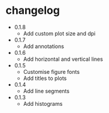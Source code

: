 # changelog

* 0.1.8
  * Add custom plot size and dpi
* 0.1.7
  * Add annotations
* 0.1.6
  * Add horizontal and vertical lines
* 0.1.5
  * Customise figure fonts
  * Add titles to plots
* 0.1.4
  * Add line segments
* 0.1.3
  * Add histograms